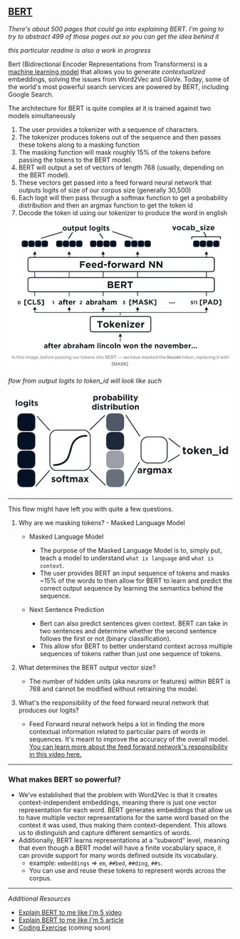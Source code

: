 ## [BERT](http://jalammar.github.io/illustrated-bert/)

*There's about 500 pages that could go into explaining BERT. I'm going to try to abstract 499 of those pages out so you can get the idea behind it*

*this particular readme is also a work in progress*

Bert (Bidirectional Encoder Representations from Transformers) is a [machine learning model](https://arxiv.org/pdf/1810.04805v2.pdf) that allows you to generate *contextualized* embeddings, solving the issues from Word2Vec and GloVe. Today, some of the world's most powerful search services are powered by BERT, including Google Search. 

The architecture for BERT is quite complex at it is trained against two models simultaneously
1. The user provides a tokenizer with a sequence of characters. 
2. The tokenizer produces tokens out of the sequence and then passes these tokens along to a masking function
3. The masking function will mask roughly 15% of the tokens before passing the tokens to the BERT model. 
4. BERT will output a set of vectors of length 768 (usually, depending on the BERT model).
5. These vectors get passed into a feed forward neural network that outputs logits of size of our corpus size (generally 30,500)
6. Each logit will then pass through a softmax function to get a probability distribution and then an argmax function to get the token id
7. Decode the token id using our tokenizer to produce the word in english 

![](/images/BERT/MLM.png)

*flow from output logits to token_id will look like such*

![](/images/BERT/MLM_pred.png)

--------------------------------------------------------------------------------------------------------------------------------------------------------

This flow might have left you with quite a few questions.
1.  Why are we masking tokens? - Masked Language Model
    - Masked Language Model 
      - The purpose of the Masked Language Model is to, simply put, teach a model to understand `what is language` and `what is context`. 
      - The user provides BERT an input sequence of tokens and masks ~15% of the words to then allow for BERT to learn and predict the correct output sequence by learning the semantics behind the sequence. 

    - Next Sentence Prediction
      - Bert can also predict sentences given context. BERT can take in two sentences and determine whether the second sentence follows the first or not (binary classification). 
      - This allow sfor BERT to better understand context across multiple sequences of tokens rather than just one sequence of tokens.
    
    
2.  What determines the BERT output vector size?
    - The number of hidden units (aka neurons or features) within BERT is 768 and cannot be modified without retraining the model. 
4.  What's the responsibility of the feed forward neural network that produces our logits?
    - Feed Forward neural network helps a lot in finding the more contextual information related to particular pairs of words in sequences. It's meant to improve the accuracy of the overall model. [You can learn more about the feed forward network's responsibility in this video here.](https://www.youtube.com/watch?v=YIEe7d7YqaU)

--------------------------------------------------------------------------------------------------------------------------------------------------------

### What makes BERT so powerful?

- We’ve established that the problem with Word2Vec is that it creates context-independent embeddings, meaning there is just one vector representation for each word. BERT generates embeddings that allow us to have multiple vector representations for the same word based on the context it was used, thus making them context-dependent. This allows us to distinguish and capture different semantics of words.
- Additionally, BERT learns representations at a “subword” level, meaning that even though a BERT model will have a finite vocabulary space, it can provide support for many words defined outside its vocabulary.
  - example: `embeddings` => `em`, `##bed`, `##ding`, `##s`.
  - You can use and reuse these tokens to represent words across the corpus. 

--------------------------------------------------------------------------------------------------------------------------------------------------------
*Additional Resources*
- [Explain BERT to me like I'm 5 video](https://www.youtube.com/watch?v=xI0HHN5XKDo)
- [Explain BERT to me like I'm 5 article](https://medium.com/@samia.khalid/bert-explained-a-complete-guide-with-theory-and-tutorial-3ac9ebc8fa7c)
- [Coding Exercise]() (coming soon)

